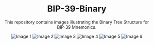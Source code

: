 <div align="center">

# BIP-39-Binary
This repository contains images illustrating the Binary Tree Structure for BIP-39 Mnemonics.
  
![Image 1](https://github.com/dankswoops/BIP-39-Binary/raw/main/1.jpg)
![Image 2](https://github.com/dankswoops/BIP-39-Binary/raw/main/2.jpg)
![Image 3](https://github.com/dankswoops/BIP-39-Binary/raw/main/3.jpg)
![Image 4](https://github.com/dankswoops/BIP-39-Binary/raw/main/4.jpg)
![Image 5](https://github.com/dankswoops/BIP-39-Binary/raw/main/5.jpg)
![Image 6](https://github.com/dankswoops/BIP-39-Binary/raw/main/6.jpg)
</div>
